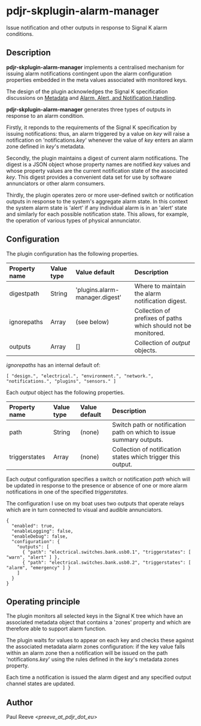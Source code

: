 # pdjr-skplugin-alarm-manager

Issue notification and other outputs in response to Signal K alarm
conditions.

## Description

__pdjr-skplugin-alarm-manager__ implements a centralised mechanism for
issuing alarm notifications contingent upon the alarm configuration
properties embedded in the meta values associated with monitored keys.

The design of the plugin acknowledges the Signal K specification
discussions on 
[Metadata](https://github.com/SignalK/specification/blob/master/gitbook-docs/data_model_metadata.md)
and
[Alarm, Alert, and Notification Handling](https://github.com/SignalK/specification/blob/master/gitbook-docs/notifications.md).

__pdjr-skplugin-alarm-manager__ generates three types of outputs in
response to an alarm condition.

Firstly, it reponds to the requirements of the Signal K specification
by issuing notifications: thus, an alarm triggered by a value on *key*
will raise a notification on 'notifications.*key*' whenever the value
of *key* enters an alarm zone defined in *key*'s metadata.

Secondly, the plugin maintains a digest of current alarm notifications.
The digest is a JSON object whose property names are notified *key*
values and whose property values are the current notification state of
the associated *key*.
This digest provides a convenient data set for use by software
annunciators or other alarm consumers.

Thirdly, the plugin operates zero or more user-defined switch or
notification outputs in response to the system's aggregate alarm
state.
In this context the system alarm state is 'alert' if any individual
alarm is in an 'alert' state and similarly for each possible
notification state.
This allows, for example, the operation of various types of physical
annunciator.

## Configuration

The plugin configuration has the following properties.

| Property name | Value type | Value default                  | Description |
| :------------ | :--------- | :----------------------------- | :---------- |
| digestpath    | String     | 'plugins.alarm-manager.digest' | Where to maintain the alarm notification digest. |
| ignorepaths   | Array      | (see below)                    | Collection of prefixes of paths which should not be monitored. |
| outputs       | Array      | []                             | Collection of *output* objects. |

*ignorepaths* has an internal default of:
```
[ "design.", "electrical.", "environment.", "network.", "notifications.", "plugins", "sensors." ]
```

Each *output* object has the following properties.

| Property name | Value type | Value default | Description |
| :------------ | :--------- | :------------ | :---------- |
| path          | String     | (none)        | Switch path or notification path on which to issue summary outputs. |
| triggerstates | Array      | (none)        | Collection of notification states which trigger this output. |

Each *output* configuration specifies a switch or notification
*path* which will be updated in response to the presence or absence
of one or more alarm notifications in one of the specified
*triggerstates*.

The configuration I use on my boat uses two outputs that operate relays
which are in turn connected to visual and audible annunciators.
```
{
  "enabled": true,
  "enableLogging": false,
  "enableDebug": false,
  "configuration": {
    "outputs": [
      { "path": "electrical.switches.bank.usb0.1", "triggerstates": [ "warn", "alert" ] },
      { "path": "electrical.switches.bank.usb0.2", "triggerstates": [ "alarm", "emergency" ] }
    ]
  }
}
```

## Operating principle

The plugin monitors all selected keys in the Signal K tree which have
an associated metadata object that contains a 'zones' property and
which are therefore able to support alarm function.

The plugin waits for values to appear on each key and checks these
against the associated metadata alarm zones configuration: if the key
value falls within an alarm zone then a notification will be issued on
the path 'notifications.*key*' using the rules defined in the *key*'s
metadata zones property.

Each time a notification is issued the alarm digest and any specified
output channel states are updated.

## Author

Paul Reeve <*preeve_at_pdjr_dot_eu*>